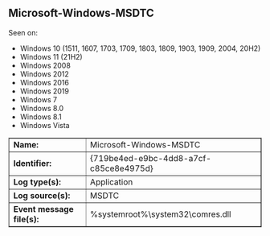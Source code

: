 ## Microsoft-Windows-MSDTC

Seen on:
* Windows 10 (1511, 1607, 1703, 1709, 1803, 1809, 1903, 1909, 2004, 20H2)
* Windows 11 (21H2)
* Windows 2008
* Windows 2012
* Windows 2016
* Windows 2019
* Windows 7
* Windows 8.0
* Windows 8.1
* Windows Vista

<table border="1" class="docutils">
  <tbody>
    <tr>
      <td><b>Name:</b></td>
      <td>Microsoft-Windows-MSDTC</td>
    </tr>
    <tr>
      <td><b>Identifier:</b></td>
      <td>{719be4ed-e9bc-4dd8-a7cf-c85ce8e4975d}</td>
    </tr>
    <tr>
      <td><b>Log type(s):</b></td>
      <td>Application</td>
    </tr>
    <tr>
      <td><b>Log source(s):</b></td>
      <td>MSDTC</td>
    </tr>
    <tr>
      <td><b>Event message file(s):</b></td>
      <td>%systemroot%\system32\comres.dll</td>
    </tr>
  </tbody>
</table>

&nbsp;

